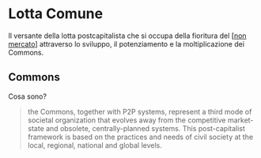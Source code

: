 # Lotta Comune

Il versante della lotta postcapitalista che si occupa della fioritura del [[non mercato]] attraverso lo sviluppo, il potenziamento e la moltiplicazione dei Commons.

## Commons
Cosa sono? 
>the Commons, together with P2P systems, represent a third mode of societal organization that evolves away from the competitive market-state and obsolete, centrally-planned systems. This post-capitalist framework is based on the practices and needs of civil society at the local, regional, national and global levels.

[//begin]: # "Autogenerated link references for markdown compatibility"
[non mercato]: non-mercato.md "Non Mercato"
[//end]: # "Autogenerated link references"